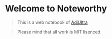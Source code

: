 # Welcome to Noteworthy
> This is a web notebook of [AdiUltra]()

> Please mind that all work is MIT lisenced.
